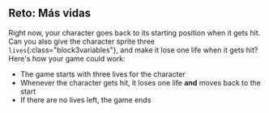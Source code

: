 ## Reto: Más vidas

Right now, your character goes back to its starting position when it gets hit. Can you also give the character sprite three `lives`{:class="block3variables"}, and make it lose one life when it gets hit? Here's how your game could work:

+ The game starts with three lives for the character
+ Whenever the character gets hit, it loses one life **and** moves back to the start
+ If there are no lives left, the game ends